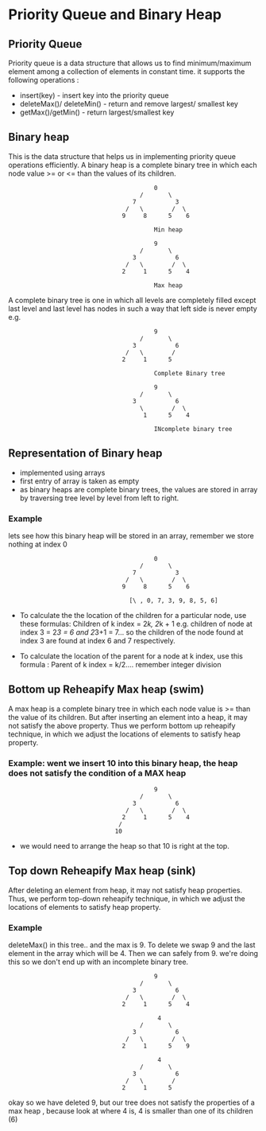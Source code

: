 # Priority Queue and Binary Heap

## Priority Queue

Priority queue is a data structure that allows us to find minimum/maximum  element among a collection of 
elements in constant time. it supports the following operations :
- insert(key) - insert key into the priority queue
- deleteMax()/ deleteMin() - return and remove largest/ smallest key
- getMax()/getMin() - return largest/smallest key

## Binary heap
This is the data structure that helps us in implementing priority queue operations efficiently. A binary 
heap is a complete binary tree in which each node value >= or <= than the values of its children.

                                             0
                                         /       \
                                       7           3
                                     /   \        /  \
                                    9     8      5    6
                                                           
                                             Min heap    

                                             9
                                         /       \
                                       3           6
                                     /   \        /  \
                                    2     1      5    4
                                                           
                                             Max heap                
A complete binary tree is one in which all levels are completely filled except last level and last level has
nodes in such a way that left side is never empty e.g.

                                             9
                                         /       \
                                       3           6
                                     /   \        /  
                                    2     1      5    
                                                           
                                             Complete Binary tree             

                                             9
                                         /       \
                                       3           6
                                         \        /  \
                                          1      5    4
                                                           
                                             INcomplete binary tree

## Representation of Binary heap
- implemented using arrays
- first entry of array is taken as empty
- as binary heaps are complete binary trees, the values are stored in array by traversing tree
level by level from left to right.

### Example
lets see how this binary heap will be stored in an array, remember we store nothing at index 0

                                             0
                                         /       \
                                       7           3
                                     /   \        /  \
                                    9     8      5    6

                                      [\ , 0, 7, 3, 9, 8, 5, 6]

- To calculate the the location of the children for a particular node, use these formulas:
Children of k index = 2*k, 2*k + 1
e.g. children of node at index 3 = 2*3 = 6 and 2*3+1 = 7... so the children of the node found at index 3 
are found at index 6 and 7 respectively.

- To calculate the location of the parent for a node at k index, use this formula :
 Parent of k index = k/2.... remember integer division


## Bottom up Reheapify Max heap (swim)
A max heap is a complete binary tree in which each node value is >= than the value of its children. But after inserting an element into 
a heap, it may not satisfy the above property. Thus we perform bottom up reheapify technique, in which we adjust the locations of 
elements to satisfy heap property.

### Example: went we insert 10 into this binary heap, the heap does not satisfy the condition of a MAX heap
                                             9
                                         /       \
                                       3           6
                                     /   \        /  \
                                    2     1      5    4
                                   /
                                  10
- we would need to arrange the heap so that 10 is right at the top.



## Top down Reheapify Max heap (sink)
After deleting an element from heap, it may not satisfy heap properties. Thus, we perform top-down reheapify technique, in which 
we adjust the locations of elements to satisfy heap property.

### Example
 deleteMax() in this tree.. and the max is 9.  To delete we swap 9 and the last element in the array which will be 4. Then we can
safely from 9. we're doing this so we don't end up with an incomplete binary tree.

                                             9
                                         /       \
                                       3           6
                                     /   \        /  \
                                    2     1      5    4

                                              4
                                         /       \
                                       3           6
                                     /   \        /  \
                                    2     1      5    9

                                              4
                                         /       \
                                       3           6
                                     /   \        /  
                                    2     1      5    

okay so we have deleted 9,  but our tree does not satisfy the properties of a max heap , because look at where 4 is, 4 is smaller
than one of its children (6)